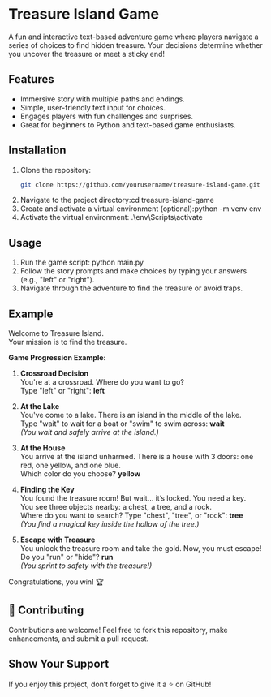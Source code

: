 
# Treasure Island Game
A fun and interactive text-based adventure game where players navigate a series of choices to find hidden treasure. Your decisions determine whether you uncover the treasure or meet a sticky end!

## Features
- Immersive story with multiple paths and endings.
- Simple, user-friendly text input for choices.
- Engages players with fun challenges and surprises.
- Great for beginners to Python and text-based game enthusiasts.

## Installation
1. Clone the repository:
   ```bash
   git clone https://github.com/yourusername/treasure-island-game.git
2. Navigate to the project directory:cd treasure-island-game
3. Create and activate a virtual environment (optional):python -m venv env
4. Activate the virtual environment: .\env\Scripts\activate

## Usage
1. Run the game script: python main.py
2. Follow the story prompts and make choices by typing your answers (e.g., "left" or "right").
3. Navigate through the adventure to find the treasure or avoid traps.

## Example
Welcome to Treasure Island.  
Your mission is to find the treasure.

**Game Progression Example:**

1. **Crossroad Decision**  
   You're at a crossroad. Where do you want to go?  
   Type "left" or "right": **left**

2. **At the Lake**  
   You've come to a lake. There is an island in the middle of the lake.  
   Type "wait" to wait for a boat or "swim" to swim across: **wait**  
   *(You wait and safely arrive at the island.)*

3. **At the House**  
   You arrive at the island unharmed. There is a house with 3 doors: one red, one yellow, and one blue.  
   Which color do you choose? **yellow**

4. **Finding the Key**  
   You found the treasure room! But wait… it’s locked. You need a key.  
   You see three objects nearby: a chest, a tree, and a rock.  
   Where do you want to search? Type "chest", "tree", or "rock": **tree**  
   *(You find a magical key inside the hollow of the tree.)*

5. **Escape with Treasure**  
   You unlock the treasure room and take the gold. Now, you must escape!  
   Do you "run" or "hide"? **run**  
   *(You sprint to safety with the treasure!)*  

Congratulations, you win! 🏆


## 🤝 Contributing
Contributions are welcome! Feel free to fork this repository, make enhancements, and submit a pull request.

## Show Your Support
If you enjoy this project, don’t forget to give it a ⭐ on GitHub!

